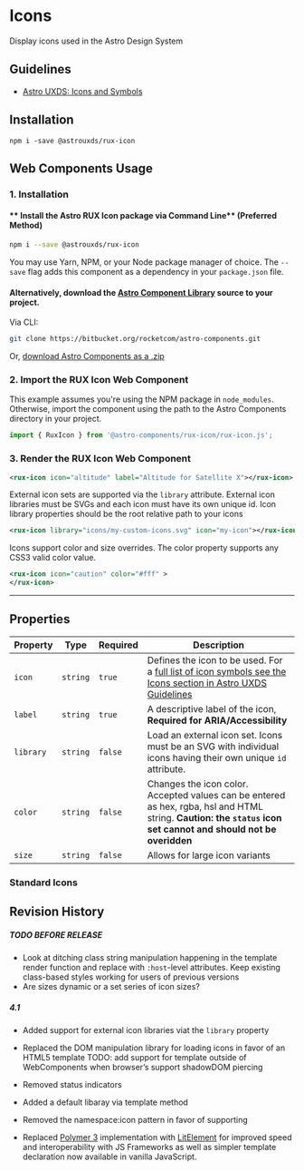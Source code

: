 # Icons

Display icons used in the Astro Design System

## Guidelines

- [Astro UXDS: Icons and Symbols](https://astrouxds.com/ui-components/icons-and-symbols)

## Installation

`npm i -save @astrouxds/rux-icon`

## Web Components Usage

### 1. Installation

#### ** Install the Astro RUX Icon package via Command Line** (Preferred Method)

```sh
npm i --save @astrouxds/rux-icon
```

You may use Yarn, NPM, or your Node package manager of choice. The `--save` flag adds this component as a dependency in your `package.json` file.

#### **Alternatively**, download the [Astro Component Library](https://bitbucket.org/rocketcom/astro-components/src/master/) source to your project.

Via CLI:

```sh
git clone https://bitbucket.org/rocketcom/astro-components.git
```

Or, [download Astro Components as a .zip](https://bitbucket.org/rocketcom/astro-components/get/master.zip)

### 2. Import the RUX Icon Web Component

This example assumes you're using the NPM package in `node_modules`. Otherwise, import the component using the path to the Astro Components directory in your project.

```javascript
import { RuxIcon } from '@astro-components/rux-icon/rux-icon.js';
```

### 3. Render the RUX Icon Web Component

```xml
<rux-icon icon="altitude" label="Altitude for Satellite X"></rux-icon>
```

External icon sets are supported via the `library` attribute. External icon libraries must be SVGs and each icon must have its own unique id. Icon library properties should be the root relative path to your icons

```xml
<rux-icon library="icons/my-custom-icons.svg" icon="my-icon"></rux-icon>

```

Icons support color and size overrides. The color property supports any CSS3 valid color value.

```xml
<rux-icon icon="caution" color="#fff" >
</rux-icon>
```

---

## Properties

| Property  | Type     | Required | Description                                                                                                                                                     |
| --------- | -------- | -------- | --------------------------------------------------------------------------------------------------------------------------------------------------------------- |
| `icon`    | `string` | `true`   | Defines the icon to be used. For a [full list of icon symbols see the Icons section in Astro UXDS Guidelines](https://astrouxds.com/library/icons-and-symbols)  |
| `label`   | `string` | `true`   | A descriptive label of the icon, **Required for ARIA/Accessibility**                                                                                            |
| `library` | `string` | `false`  | Load an external icon set. Icons must be an SVG with individual icons having their own unique `id` attribute.                                                   |
| `color`   | `string` | `false`  | Changes the icon color. Accepted values can be entered as hex, rgba, hsl and HTML string. **Caution: the `status` icon set cannot and should not be overidden** |
| `size`    | `string` | `false`  | Allows for large icon variants                                                                                                                                  |

### Standard Icons

## Revision History

##### **TODO BEFORE RELEASE**

- Look at ditching class string manipulation happening in the template render function and replace with `:host`-level attributes. Keep existing class-based styles working for users of previous versions
- Are sizes dynamic or a set series of icon sizes?

##### **4.1**

- Added support for external icon libraries viat the `library` property
- Replaced the DOM manipulation library for loading icons in favor of an HTML5 template TODO: add support for template outside of WebComponents when browser’s support shadowDOM piercing
- Removed status indicators
- Added a default libaray via template method
- Removed the namespace:icon pattern in favor of supporting

- Replaced [Polymer 3](https://www.polymer-project.org) implementation with [LitElement](https://lit-element.polymer-project.org/) for improved speed and interoperability with JS Frameworks as well as simpler template declaration now available in vanilla JavaScript.
